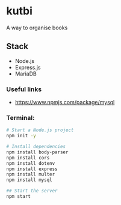 # kutbi

A way to organise books

## Stack

- Node.js
- Express.js
- MariaDB

### Useful links

- https://www.npmjs.com/package/mysql

### Terminal:

```bash
# Start a Node.js project
npm init -y

# Install dependencies
npm install body-parser
npm install cors
npm install dotenv
npm install express
npm install multer
npm install mysql

## Start the server
npm start
```